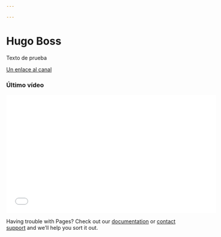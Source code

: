 ```yaml
---

---
```

# Hugo Boss

Texto de prueba

[Un enlace al canal](https://www.youtube.com/channel/UCXPCPTcFAsm44x2cKnTfxGw)

### Último vídeo

<iframe width="560" height="315" src="[https://www.youtube.com/embed/bCcbdTQmxZY](https://www.youtube.com/embed/bCcbdTQmxZY "https://www.youtube.com/embed/bCcbdTQmxZY")" title="YouTube video player" frameborder="0" allow="accelerometer; autoplay; clipboard-write; encrypted-media; gyroscope; picture-in-picture" allowfullscreen></iframe>

Having trouble with Pages? Check out our [documentation](https://docs.github.com/categories/github-pages-basics/) or [contact support](https://support.github.com/contact) and we’ll help you sort it out.